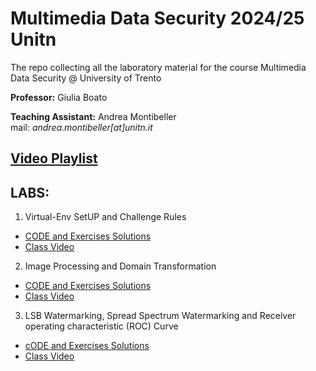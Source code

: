 # Multimedia Data Security 2024/25 Unitn
The repo collecting all the laboratory material for the course Multimedia Data Security @ University of Trento 

**Professor:** Giulia Boato 

**Teaching Assistant:** Andrea Montibeller \
mail: *andrea.montibeller[at]unitn.it*

## [Video Playlist](https://www.youtube.com/playlist?list=PLEUxdtdayXWuy0Sg6Qlgp6QUA5iw7l9YJ)


## LABS:

1. Virtual-Env SetUP and Challenge Rules
- [CODE and Exercises Solutions](https://drive.google.com/file/d/1fhomZfQuDNrvoG4sbKu6dqGyOw7vZSuB/view?usp=sharing) 
- [Class Video](https://youtu.be/AbMaN5joBBk) 
<!---[YouTube Video Resume]()--->

2. Image Processing and Domain Transformation
- [CODE and Exercises Solutions](https://drive.google.com/file/d/1yCcVHnUp6KHC9-HF3n_B6j_VitBDU7v7/view?usp=sharing) 
- [Class Video](https://youtu.be/P7dZuoxVeAs) 


3. LSB Watermarking, Spread Spectrum Watermarking and Receiver operating characteristic (ROC) Curve
- [cODE and Exercises Solutions]() 
- [Class Video]() 
<!---[YouTube Video Resume]()--->

